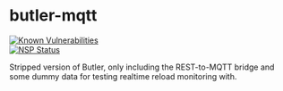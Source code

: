 # butler-mqtt

[![Known Vulnerabilities](https://snyk.io/test/github/mountaindude/butler-mqtt/badge.svg)](https://snyk.io/test/github/mountaindude/butler-mqtt)  
[![NSP Status](https://nodesecurity.io/orgs/ptarmiganlabscom/projects/35dc039c-5f2a-4897-8104-e5e38a9b62d5/badge)](https://nodesecurity.io/orgs/ptarmiganlabscom/projects/35dc039c-5f2a-4897-8104-e5e38a9b62d5)

Stripped version of Butler, only including the REST-to-MQTT bridge and some dummy data for testing realtime reload monitoring with.
